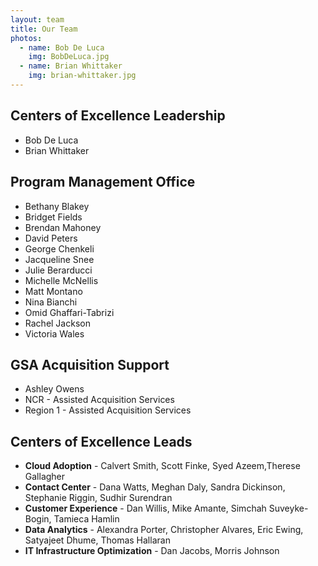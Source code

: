 ```yaml
---
layout: team
title: Our Team
photos:
  - name: Bob De Luca
    img: BobDeLuca.jpg 
  - name: Brian Whittaker
    img: brian-whittaker.jpg 
---
```

## Centers of Excellence Leadership
- Bob De Luca 
- Brian Whittaker

## Program Management Office
- Bethany Blakey
- Bridget Fields
- Brendan Mahoney
- David Peters
- George Chenkeli
- Jacqueline Snee
- Julie Berarducci
- Michelle McNellis
- Matt Montano
- Nina Bianchi
- Omid Ghaffari-Tabrizi
- Rachel Jackson
- Victoria Wales

## GSA Acquisition Support
- Ashley Owens
- NCR - Assisted Acquisition Services
- Region 1 - Assisted Acquisition Services

## Centers of Excellence Leads
- **Cloud Adoption** - Calvert Smith, Scott Finke, Syed Azeem,Therese Gallagher
- **Contact Center** - Dana Watts, Meghan Daly, Sandra Dickinson, Stephanie Riggin, Sudhir Surendran
- **Customer Experience** - Dan Willis, Mike Amante, Simchah Suveyke-Bogin, Tamieca Hamlin
- **Data Analytics** - Alexandra Porter, Christopher Alvares, Eric Ewing, Satyajeet Dhume, Thomas Hallaran
- **IT Infrastructure Optimization** - Dan Jacobs, Morris Johnson